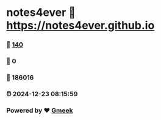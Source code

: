 # notes4ever :link: https://notes4ever.github.io 
### :page_facing_up: [140](https://notes4ever.github.io/tag.html) 
### :speech_balloon: 0 
### :hibiscus: 186016 
### :alarm_clock: 2024-12-23 08:15:59 
### Powered by :heart: [Gmeek](https://github.com/Meekdai/Gmeek)
